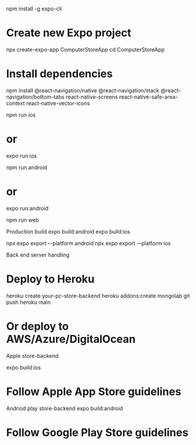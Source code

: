 npm install -g expo-cli

# Create new Expo project
npx create-expo-app ComputerStoreApp
cd ComputerStoreApp

# Install dependencies
npm install @react-navigation/native @react-navigation/stack @react-navigation/bottom-tabs react-native-screens react-native-safe-area-context react-native-vector-icons

npm run ios
# or
expo run:ios

npm run android
# or
expo run:android

npm run web


Production build
expo build:android
expo build:ios

npx expo export --platform android
npx expo export --platform ios


Back end server handling
# Deploy to Heroku
heroku create your-pc-store-backend
heroku addons:create mongolab
git push heroku main

# Or deploy to AWS/Azure/DigitalOcean

Apple store-backend

expo build:ios
# Follow Apple App Store guidelines

Andriod play store-backend
expo build:android
# Follow Google Play Store guidelines